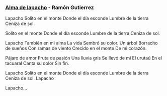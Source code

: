 
### [Alma de lapacho](https://www.youtube.com/watch?v=i-mwsUGBzI4) - Ramón Gutierrez


Lapacho 
Solito en el monte 
Donde el día esconde
Lumbre de la tierra
Ceniza de sol.

Solito en el monte 
Donde el día esconde
Lumbre de la tierra
Ceniza de sol.

Lapacho
También en mi alma
La vida
Sembró su color.
Un árbol
Borracho de sueños
Con ramas de viento
Crecido en el monte
De mi corazón.

Pájaro de amor
Fruta de pasión
Una lluvia gris
Se llevó de mí
El urutaú
En el tacuaral
Canta su dolor
Sin fin.

Lapacho
Solito en el monte
Donde el día esconde
Lumbre de la tierra
Ceniza de sol.
Lapacho

Lapacho...
